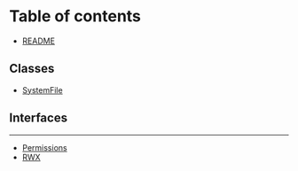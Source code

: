 # Table of contents

* [README](README.md)

## Classes

* [SystemFile](classes/systemfile.md)

## Interfaces

***

* [Permissions](permissions.md)
* [RWX](rwx.md)
